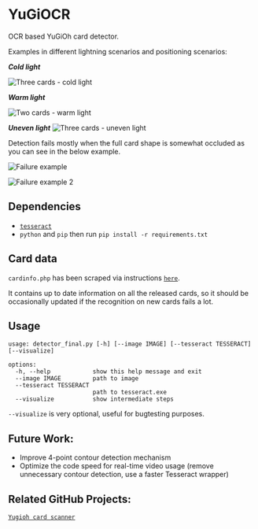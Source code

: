 YuGiOCR
==========

OCR based YuGiOh card detector.

Examples in different lightning scenarios and positioning scenarios:

***Cold light***

![Three cards - cold light](https://i.imgur.com/XeG80jr.png)

***Warm light***

![Two cards - warm light](https://i.imgur.com/07CAMpR.png)

***Uneven light***
![Three cards - uneven light](https://i.imgur.com/UmMAgif.png)

Detection fails mostly when the full card shape is somewhat occluded as you can see in the below example.

![Failure example](https://i.imgur.com/1eOyxxD.png)

![Failure example 2](https://i.imgur.com/xoS37fa.png)


Dependencies
------------
* [`tesseract`](https://github.com/tesseract-ocr/)
* `python` and `pip` then run `pip install -r requirements.txt`

Card data
------------
`cardinfo.php` has been scraped via instructions [`here`](https://ygoprodeck.com/api-guide/).

It contains up to date information on all the released cards, so it should be occasionally updated if the recognition on new cards fails a lot.

Usage
------------
```
usage: detector_final.py [-h] [--image IMAGE] [--tesseract TESSERACT] [--visualize]

options:
  -h, --help            show this help message and exit
  --image IMAGE         path to image
  --tesseract TESSERACT
                        path to tesseract.exe
  --visualize           show intermediate steps
```

`--visualize` is very optional, useful for bugtesting purposes.

Future Work:
------------
* Improve 4-point contour detection mechanism
* Optimize the code speed for real-time video usage (remove unnecessary contour detection, use a faster Tesseract wrapper)


Related GitHub Projects:
------------
[`Yugioh card scanner`](https://github.com/theDataFox/yugioh-card-scanner)
